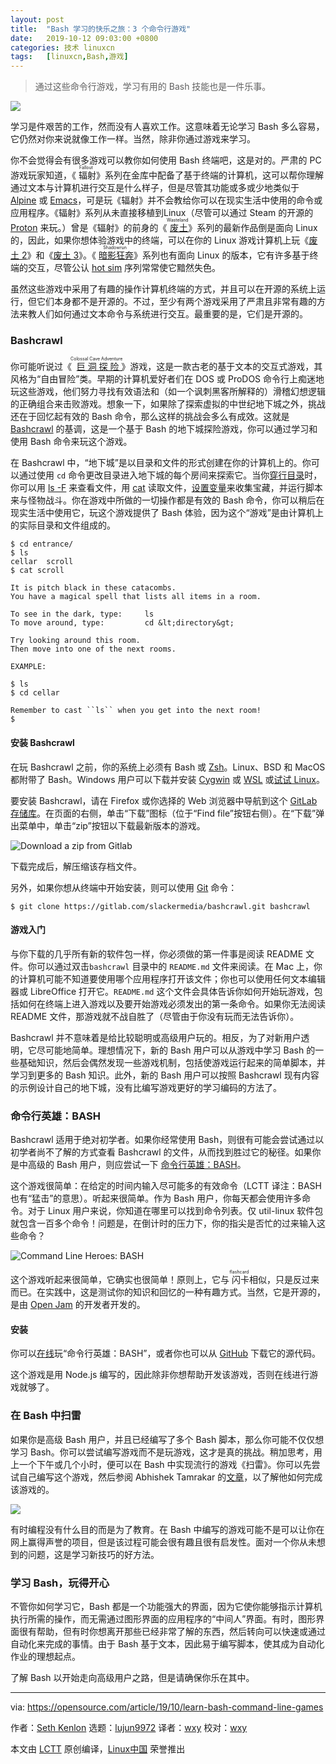 ```yaml
---
layout: post
title:	"Bash 学习的快乐之旅：3 个命令行游戏"
date:	2019-10-12 09:03:00 +0800 
categories:	技术 linuxcn 
tags:	[linuxcn,Bash,游戏]
---
```




> 
> 通过这些命令行游戏，学习有用的 Bash 技能也是一件乐事。
> 
> 
> 


![](/Asserts/Images/album/201910/12/090304jdb7u6yi1p202v61.jpg)


学习是件艰苦的工作，然而没有人喜欢工作。这意味着无论学习 Bash 多么容易，它仍然对你来说就像工作一样。当然，除非你通过游戏来学习。


你不会觉得会有很多游戏可以教你如何使用 Bash 终端吧，这是对的。严肃的 PC 游戏玩家知道，《<ruby> 辐射 <rt>  Fallout </rt></ruby>》系列在金库中配备了基于终端的计算机，这可以帮你理解通过文本与计算机进行交互是什么样子，但是尽管其功能或多或少地类似于 [Alpine](https://opensource.com/article/17/10/alpine-email-client) 或 [Emacs](http://www.gnu.org/software/emacs)，可是玩《辐射》并不会教给你可以在现实生活中使用的命令或应用程序。《辐射》系列从未直接移植到Linux（尽管可以通过 Steam 的开源的 [Proton](https://github.com/ValveSoftware/Proton/) 来玩。）曾是《辐射》的前身的《<ruby> <a href="https://www.gog.com/game/wasteland_the_classic_original">  废土 </a> <rt>  Wasteland </rt></ruby>》系列的最新作品倒是面向 Linux 的，因此，如果你想体验游戏中的终端，可以在你的 Linux 游戏计算机上玩《[废土 2](https://www.inxile-entertainment.com/wasteland2)》和《[废土 3](https://www.inxile-entertainment.com/wasteland3)》。《<ruby> <a href="http://harebrained-schemes.com/games/">  暗影狂奔 </a> <rt>  Shadowrun </rt></ruby>》系列也有面向 Linux 的版本，它有许多基于终端的交互，尽管公认 [hot sim](https://forums.shadowruntabletop.com/index.php?topic=21804.0) 序列常常使它黯然失色。


虽然这些游戏中采用了有趣的操作计算机终端的方式，并且可以在开源的系统上运行，但它们本身都不是开源的。不过，至少有两个游戏采用了严肃且非常有趣的方法来教人们如何通过文本命令与系统进行交互。最重要的是，它们是开源的。


### Bashcrawl


你可能听说过《<ruby> <a href="https://opensource.com/article/18/12/linux-toy-adventure">  巨洞探险 </a> <rt>  Colossal Cave Adventure </rt></ruby>》游戏，这是一款古老的基于文本的交互式游戏，其风格为“自由冒险”类。早期的计算机爱好者们在 DOS 或 ProDOS 命令行上痴迷地玩这些游戏，他们努力寻找有效语法和（如一个讽刺黑客所解释的）滑稽幻想逻辑的正确组合来击败游戏。想象一下，如果除了探索虚拟的中世纪地下城之外，挑战还在于回忆起有效的 Bash 命令，那么这样的挑战会多么有成效。这就是 [Bashcrawl](https://gitlab.com/slackermedia/bashcrawl) 的基调，这是一个基于 Bash 的地下城探险游戏，你可以通过学习和使用 Bash 命令来玩这个游戏。


在 Bashcrawl 中，“地下城”是以目录和文件的形式创建在你的计算机上的。你可以通过使用 `cd` 命令更改目录进入地下城的每个房间来探索它。当你[穿行目录](https://opensource.com/article/19/8/understanding-file-paths-linux)时，你可以用 [ls -F](https://opensource.com/article/19/7/master-ls-command) 来查看文件，用 [cat](https://opensource.com/article/19/2/getting-started-cat-command) 读取文件，[设置变量](https://opensource.com/article/19/8/using-variables-bash)来收集宝藏，并运行脚本来与怪物战斗。你在游戏中所做的一切操作都是有效的 Bash 命令，你可以稍后在现实生活中使用它，玩这个游戏提供了 Bash 体验，因为这个“游戏”是由计算机上的实际目录和文件组成的。



```
$ cd entrance/
$ ls
cellar  scroll
$ cat scroll

It is pitch black in these catacombs.
You have a magical spell that lists all items in a room.

To see in the dark, type:     ls
To move around, type:         cd &lt;directory&gt;

Try looking around this room.
Then move into one of the next rooms.

EXAMPLE:

$ ls
$ cd cellar

Remember to cast ``ls`` when you get into the next room!
$
```

#### 安装 Bashcrawl


在玩 Bashcrawl 之前，你的系统上必须有 Bash 或 [Zsh](https://opensource.com/article/19/9/getting-started-zsh)。Linux、BSD 和 MacOS 都附带了 Bash。Windows 用户可以下载并安装 [Cygwin](https://www.cygwin.com/) 或 [WSL](https://docs.microsoft.com/en-us/windows/wsl/wsl2-about) 或[试试 Linux](https://opensource.com/article/19/7/ways-get-started-linux)。


要安装 Bashcrawl，请在 Firefox 或你选择的 Web 浏览器中导航到这个 [GitLab 存储库](https://gitlab.com/slackermedia/bashcrawl)。在页面的右侧，单击“下载”图标（位于“Find file”按钮右侧）。在“下载”弹出菜单中，单击“zip”按钮以下载最新版本的游戏。


![Download a zip from Gitlab](/Asserts/Images/album/201910/12/090307sm3z88c3ici1cn86.png "Download a zip from Gitlab")


下载完成后，解压缩该存档文件。


另外，如果你想从终端中开始安装，则可以使用 [Git](https://opensource.com/life/16/7/stumbling-git) 命令：



```
$ git clone https://gitlab.com/slackermedia/bashcrawl.git bashcrawl
```

#### 游戏入门


与你下载的几乎所有新的软件包一样，你必须做的第一件事是阅读 README 文件。你可以通过双击`bashcrawl` 目录中的 `README.md` 文件来阅读。在 Mac 上，你的计算机可能不知道要使用哪个应用程序打开该文件；你也可以使用任何文本编辑器或 LibreOffice 打开它。`README.md` 这个文件会具体告诉你如何开始玩游戏，包括如何在终端上进入游戏以及要开始游戏必须发出的第一条命令。如果你无法阅读 README 文件，那游戏就不战自胜了（尽管由于你没有玩而无法告诉你）。


Bashcrawl 并不意味着是给比较聪明或高级用户玩的。相反，为了对新用户透明，它尽可能地简单。理想情况下，新的 Bash 用户可以从游戏中学习 Bash 的一些基础知识，然后会偶然发现一些游戏机制，包括使游戏运行起来的简单脚本，并学习到更多的 Bash 知识。此外，新的 Bash 用户可以按照 Bashcrawl 现有内容的示例设计自己的地下城，没有比编写游戏更好的学习编码的方法了。


### 命令行英雄：BASH


Bashcrawl 适用于绝对初学者。如果你经常使用 Bash，则很有可能会尝试通过以初学者尚不了解的方式查看 Bashcrawl 的文件，从而找到胜过它的秘径。如果你是中高级的 Bash 用户，则应尝试一下 [命令行英雄：BASH](https://www.redhat.com/en/command-line-heroes/bash/index.html?extIdCarryOver=true&sc_cid=701f2000001OH79AAG)。


这个游戏很简单：在给定的时间内输入尽可能多的有效命令（LCTT 译注：BASH 也有“猛击”的意思）。听起来很简单。作为 Bash 用户，你每天都会使用许多命令。对于 Linux 用户来说，你知道在哪里可以找到命令列表。仅 util-linux 软件包就包含一百多个命令！问题是，在倒计时的压力下，你的指尖是否忙的过来输入这些命令？


![Command Line Heroes: BASH](/Asserts/Images/album/201910/12/090308kl3o3ezp6hngpdhz.jpg "Command Line Heroes: BASH")


这个游戏听起来很简单，它确实也很简单！原则上，它与<ruby> 闪卡 <rt>  flashcard </rt></ruby>相似，只是反过来而已。在实践中，这是测试你的知识和回忆的一种有趣方式。当然，它是开源的，是由 [Open Jam](http://openjam.io/) 的开发者开发的。


#### 安装


你可以[在线](https://www.redhat.com/en/command-line-heroes/bash/index.html)玩“命令行英雄：BASH”，或者你也可以从 [GitHub](https://github.com/CommandLineHeroes/clh-bash/) 下载它的源代码。


这个游戏是用 Node.js 编写的，因此除非你想帮助开发该游戏，否则在线进行游戏就够了。


### 在 Bash 中扫雷


如果你是高级 Bash 用户，并且已经编写了多个 Bash 脚本，那么你可能不仅仅想学习 Bash。你可以尝试编写游戏而不是玩游戏，这才是真的挑战。稍加思考，用上一个下午或几个小时，便可以在 Bash 中实现流行的游戏《扫雷》。你可以先尝试自己编写这个游戏，然后参阅 Abhishek Tamrakar 的[文章](/article-11430-1.html)，以了解他如何完成该游戏的。


![](/Asserts/Images/album/201910/12/090309kpckkoohanhfazbc.png)


有时编程没有什么目的而是为了教育。在 Bash 中编写的游戏可能不是可以让你在网上赢得声誉的项目，但是该过程可能会很有趣且很有启发性。面对一个你从未想到的问题，这是学习新技巧的好方法。


### 学习 Bash，玩得开心


不管你如何学习它，Bash 都是一个功能强大的界面，因为它使你能够指示计算机执行所需的操作，而无需通过图形界面的应用程序的“中间人”界面。有时，图形界面很有帮助，但有时你想离开那些已经非常了解的东西，然后转向可以快速或通过自动化来完成的事情。由于 Bash 基于文本，因此易于编写脚本，使其成为自动化作业的理想起点。


了解 Bash 以开始走向高级用户之路，但是请确保你乐在其中。




---


via: <https://opensource.com/article/19/10/learn-bash-command-line-games>


作者：[Seth Kenlon](https://opensource.com/users/seth) 选题：[lujun9972](https://github.com/lujun9972) 译者：[wxy](https://github.com/wxy) 校对：[wxy](https://github.com/wxy)


本文由 [LCTT](https://github.com/LCTT/TranslateProject) 原创编译，[Linux中国](https://linux.cn/) 荣誉推出
